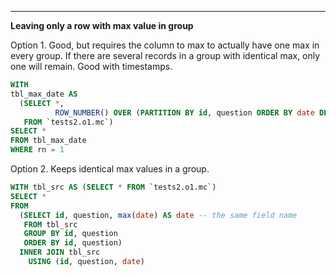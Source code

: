 ----------------------------------------------------------------------------
**Leaving only a row with max value in group**

Option 1. Good, but requires the column to max to actually have one max in every group. If there are several records in a group with identical max, only one will remain. Good with timestamps. 
```sql
WITH 
tbl_max_date AS 
  (SELECT *, 
          ROW_NUMBER() OVER (PARTITION BY id, question ORDER BY date DESC) AS rn
   FROM `tests2.o1.mc`)
SELECT *
FROM tbl_max_date
WHERE rn = 1
```

Option 2. Keeps identical max values in a group.
```sql
WITH tbl_src AS (SELECT * FROM `tests2.o1.mc`)
SELECT *
FROM
  (SELECT id, question, max(date) AS date -- the same field name
   FROM tbl_src
   GROUP BY id, question
   ORDER BY id, question)
  INNER JOIN tbl_src 
    USING (id, question, date)
```
